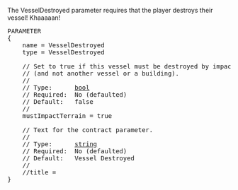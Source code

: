 The VesselDestroyed parameter requires that the player destroys their vessel!  Khaaaaan!

<pre>
PARAMETER
{
    name = VesselDestroyed
    type = VesselDestroyed

    // Set to true if this vessel must be destroyed by impacting into terrain
    // (and not another vessel or a building).
    //
    // Type:      <a href="Boolean-Type">bool</a>
    // Required:  No (defaulted)
    // Default:   false
    //
    mustImpactTerrain = true

    // Text for the contract parameter.
    //
    // Type:      <a href="String-Type">string</a>
    // Required:  No (defaulted)
    // Default:   Vessel Destroyed
    //
    //title =
}
</pre>
